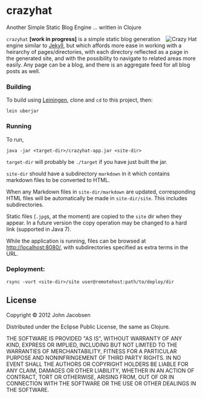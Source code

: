 # crazyhat

Another Simple Static Blog Engine ... written in Clojure

<img
src="https://raw.github.com/eigenhombre/crazyhat/master/crazyhat.png"
alt="Crazy Hat" title="Crazy Hat" align="right" />

`crazyhat` **[work in progress]** is a simple static blog generation engine similar to [Jekyll](https://github.com/mojombo/jekyll), but which affords more ease in working with a heirarchy of pages/directories, with each directory reflected as a page in the generated site, and with the possibility to navigate to related areas more easily.  Any page can be a blog, and there is an aggregate feed for all blog posts as well.

### Building

To build using [Leiningen](https://github.com/technomancy/leiningen), clone and `cd` to this project, then:

    lein uberjar

### Running

To run,

    java -jar <target-dir>/crazyhat-app.jar <site-dir>

`target-dir` will probably be `./target` if you have just built the jar.

`site-dir` should have a subdirectory `markdown` in it which contains markdown files to be converted to HTML.

When any Markdown files in `site-dir/markdown` are updated, corresponding HTML files will be automatically be made in `site-dir/site`.  This includes subdirectories.

Static files (`.jpg`s, at the moment) are copied to the `site` dir when they appear.  In a future version the copy operation may be changed to a hard link (supported in Java 7).

While the application is running, files can be browsed at [http://localhost:8080/](http://localhost:8080/), with subdirectories specified as extra terms in the URL.

### Deployment:

    rsync -vurt <site-dir>/site user@remotehost:path/to/deploy/dir

## License

Copyright © 2012 John Jacobsen

Distributed under the Eclipse Public License, the same as Clojure.

THE SOFTWARE IS PROVIDED "AS IS", WITHOUT WARRANTY OF ANY KIND, EXPRESS OR
IMPLIED, INCLUDING BUT NOT LIMITED TO THE WARRANTIES OF MERCHANTABILITY,
FITNESS FOR A PARTICULAR PURPOSE AND NONINFRINGEMENT OF THIRD PARTY RIGHTS. IN
NO EVENT SHALL THE AUTHORS OR COPYRIGHT HOLDERS BE LIABLE FOR ANY CLAIM,
DAMAGES OR OTHER LIABILITY, WHETHER IN AN ACTION OF CONTRACT, TORT OR
OTHERWISE, ARISING FROM, OUT OF OR IN CONNECTION WITH THE SOFTWARE OR THE USE
OR OTHER DEALINGS IN THE SOFTWARE.

